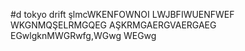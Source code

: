#d
tokyo drift
şlmcWKENFOWNOI
LWJBFIWUENFWEF
WKGNMQŞELRMGQEG
AŞKRMGAERGVAERGAEG
EGwlgknMWGRwfg,WGwg
WEGwg
